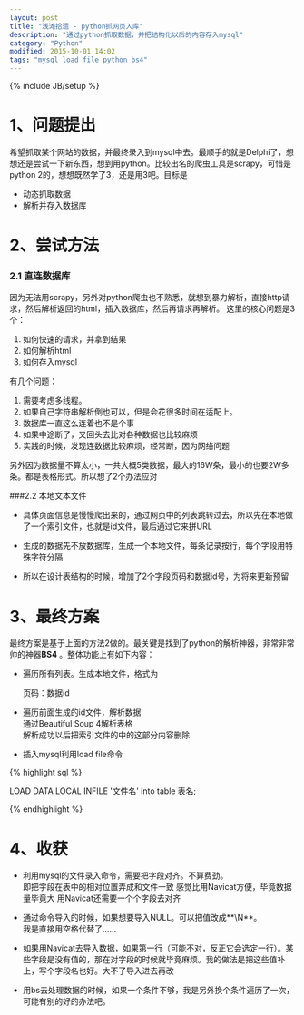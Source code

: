 ```yaml
---
layout: post
title: "浅滩拾遗 - python抓网页入库"
description: "通过python抓取数据，并把结构化以后的内容存入mysql"
category: "Python"
modified: 2015-10-01 14:02
tags: "mysql load file python bs4"
---
```

{% include JB/setup %}
# 1、问题提出
希望抓取某个网站的数据，并最终录入到mysql中去。最顺手的就是Delphi了，想想还是尝试一下新东西，想到用python。比较出名的爬虫工具是scrapy，可惜是python 2的，想想既然学了3，还是用3吧。目标是

* 动态抓取数据
* 解析并存入数据库

# 2、尝试方法
### 2.1 直连数据库
因为无法用scrapy，另外对python爬虫也不熟悉，就想到暴力解析，直接http请求，然后解析返回的html，插入数据库，然后再请求再解析。
这里的核心问题是3个：

1. 如何快速的请求，并拿到结果
2. 如何解析html
3. 如何存入mysql

有几个问题：

1. 需要考虑多线程。
2. 如果自己字符串解析倒也可以，但是会花很多时间在适配上。
3. 数据库一直这么连着也不是个事
4. 如果中途断了，又回头去比对各种数据也比较麻烦
5. 实践的时候，发现连数据比较麻烦，经常断，因为网络问题

另外因为数据量不算太小，一共大概5类数据，最大的16W条，最小的也要2W多条。都是表格形式。所以想了2个办法应对

###2.2 本地文本文件
* 具体页面信息是慢慢爬出来的，通过网页中的列表跳转过去，所以先在本地做了一个索引文件，也就是id文件，最后通过它来拼URL

* 生成的数据先不放数据库，生成一个本地文件，每条记录按行，每个字段用特殊字符分隔

* 所以在设计表结构的时候，增加了2个字段页码和数据id号，为将来更新预留


# 3、最终方案
最终方案是基于上面的方法2做的。最关键是找到了python的解析神器，非常非常帅的神器**BS4**  。整体功能上有如下内容：

* 遍历所有列表。生成本地文件，格式为

	页码：数据id
* 遍历前面生成的id文件，解析数据  
	通过Beautiful Soup 4解析表格  
	解析成功以后把索引文件的中的这部分内容删除

* 插入mysql利用load file命令

{% highlight sql %} 

LOAD DATA LOCAL INFILE '文件名' into table 表名; 
	
{% endhighlight %} 

# 4、收获
* 利用mysql的文件录入命令，需要把字段对齐。不算费劲。  
   即把字段在表中的相对位置弄成和文件一致
   感觉比用Navicat方便，毕竟数据量毕竟大
   用Navicat还需要一个个字段去对齐
   
* 通过命令导入的时候，如果想要导入NULL。可以把值改成**\N**。   
	我是直接用空格代替了……
   
* 如果用Navicat去导入数据，如果第一行（可能不对，反正它会选定一行）。某些字段是没有值的，那在对字段的时候就毕竟麻烦。我的做法是把这些值补上，写个字段名也好。大不了导入进去再改

* 用bs去处理数据的时候，如果一个条件不够，我是另外换个条件遍历了一次，可能有别的好的办法吧。

